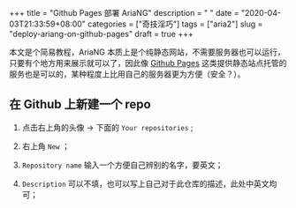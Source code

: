 +++
title = "Github Pages 部署 AriaNG"
description = " "
date = "2020-04-03T21:33:59+08:00"
categories = ["奇技淫巧"]
tags = ["aria2"]
slug = "deploy-ariang-on-github-pages"
draft = true
+++

本文是个简易教程，AriaNG 本质上是个纯静态网站，不需要服务器也可以运行，只要有个地方用来展示就可以了，因此像 [Github Pages](https://pages.github.com/) 这类提供静态站点托管的服务也是可以的，某种程度上比用自己的服务器更为方便（安全？）。

## 在 Github 上新建一个 repo

1. 点击右上角的头像 -> 下面的 `Your repositories` ;

2. 右上角 `New` ；

3. `Repository name` 输入一个方便自己辨别的名字，要英文；

4. `Description` 可以不填，也可以写上自己对于此仓库的描述，此处中英文均可；